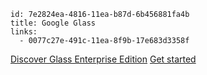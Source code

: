 ```
id: 7e2824ea-4816-11ea-b87d-6b456881fa4b
title: Google Glass
links: 
  - 0077c27e-491c-11ea-8f9b-17e683d3358f
```

[Discover Glass Enterprise Edition](https://www.google.com/glass/start/)
[Get started](https://developers.google.com/glass-enterprise/guides/get-started)
